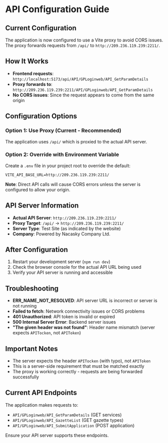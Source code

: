 # API Configuration Guide

## Current Configuration
The application is now configured to use a Vite proxy to avoid CORS issues. The proxy forwards requests from `/api/` to `http://209.236.119.239:2211/`.

## How It Works
- **Frontend requests**: `http://localhost:5173/api/API/GPLoginweb/API_GetParamDetails`
- **Proxy forwards to**: `http://209.236.119.239:2211/API/GPLoginweb/API_GetParamDetails`
- **No CORS issues**: Since the request appears to come from the same origin

## Configuration Options

### Option 1: Use Proxy (Current - Recommended)
The application uses `/api/` which is proxied to the actual API server.

### Option 2: Override with Environment Variable
Create a `.env` file in your project root to override the default:

```env
VITE_API_BASE_URL=http://209.236.119.239:2211/
```

**Note**: Direct API calls will cause CORS errors unless the server is configured to allow your origin.

## API Server Information
- **Actual API Server**: `http://209.236.119.239:2211/`
- **Proxy Target**: `/api/` → `http://209.236.119.239:2211/`
- **Server Type**: Test Site (as indicated by the website)
- **Company**: Powered by Nacasky Company Ltd.

## After Configuration

1. Restart your development server (`npm run dev`)
2. Check the browser console for the actual API URL being used
3. Verify your API server is running and accessible

## Troubleshooting

- **ERR_NAME_NOT_RESOLVED**: API server URL is incorrect or server is not running
- **Failed to fetch**: Network connectivity issues or CORS problems
- **401 Unauthorized**: API token is invalid or expired
- **500 Internal Server Error**: Backend server issues
- **"The given header was not found"**: Header name mismatch (server expects `APITocken`, not `APIToken`)

## Important Notes

- The server expects the header `APITocken` (with typo), not `APIToken`
- This is a server-side requirement that must be matched exactly
- The proxy is working correctly - requests are being forwarded successfully

## Current API Endpoints

The application makes requests to:
- `API/GPLoginweb/API_GetParamDetails` (GET services)
- `API/GPLoginweb/API_GazetteList` (GET gazette types)
- `API/GPLoginweb/API_SubmitApplication` (POST application)

Ensure your API server supports these endpoints.
